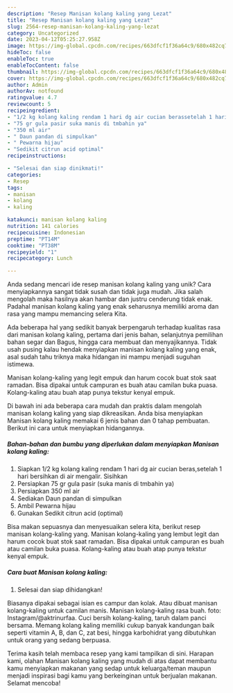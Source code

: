 ```yaml
---
description: "Resep Manisan kolang kaling yang Lezat"
title: "Resep Manisan kolang kaling yang Lezat"
slug: 2564-resep-manisan-kolang-kaling-yang-lezat
category: Uncategorized
date: 2023-04-12T05:25:27.958Z
image: https://img-global.cpcdn.com/recipes/663dfcf1f36a64c9/680x482cq70/manisan-kolang-kaling-foto-resep-utama.jpg
hideToc: false
enableToc: true
enableTocContent: false
thumbnail: https://img-global.cpcdn.com/recipes/663dfcf1f36a64c9/680x482cq70/manisan-kolang-kaling-foto-resep-utama.jpg
cover: https://img-global.cpcdn.com/recipes/663dfcf1f36a64c9/680x482cq70/manisan-kolang-kaling-foto-resep-utama.jpg
author: Admin
authorAv: notfound
ratingvalue: 4.7
reviewcount: 5
recipeingredient:
- "1/2 kg kolang kaling rendam 1 hari dg air cucian berassetelah 1 hari bersihkan di air mengalir Sisihkan"
- "75 gr gula pasir suka manis di tmbahin ya"
- "350 ml air"
- " Daun pandan di simpulkan"
- " Pewarna hijau"
- "Sedikit citrun acid optimal"
recipeinstructions:

- "Selesai dan siap dinikmati!"
categories:
- Resep
tags:
- manisan
- kolang
- kaling

katakunci: manisan kolang kaling 
nutrition: 141 calories
recipecuisine: Indonesian
preptime: "PT14M"
cooktime: "PT38M"
recipeyield: "1"
recipecategory: Lunch

---
```





Anda sedang mencari ide resep manisan kolang kaling yang unik? Cara menyiapkannya sangat tidak susah dan tidak juga mudah. Jika salah mengolah maka hasilnya akan hambar dan justru cenderung tidak enak. Padahal manisan kolang kaling yang enak seharusnya memiliki aroma dan rasa yang mampu memancing selera Kita.





Ada beberapa hal yang sedikit banyak berpengaruh terhadap kualitas rasa dari manisan kolang kaling, pertama dari jenis bahan, selanjutnya pemilihan bahan segar dan Bagus, hingga cara membuat dan menyajikannya. Tidak usah pusing kalau hendak menyiapkan manisan kolang kaling yang enak,      asal sudah tahu triknya maka hidangan ini mampu menjadi suguhan istimewa.














Manisan kolang-kaling yang legit empuk dan harum cocok buat stok saat ramadan. Bisa dipakai untuk campuran es buah atau camilan buka puasa. Kolang-kaling atau buah atap punya tekstur kenyal empuk.






Di bawah ini ada beberapa cara mudah dan praktis dalam mengolah manisan kolang kaling yang siap dikreasikan. Anda bisa menyiapkan Manisan kolang kaling memakai 6 jenis bahan dan 0 tahap pembuatan. Berikut ini cara untuk menyiapkan hidangannya.

<!--inarticleads1-->

##### Bahan-bahan dan bumbu yang diperlukan dalam menyiapkan Manisan kolang kaling:

1. Siapkan 1/2 kg kolang kaling rendam 1 hari dg air cucian beras,setelah 1 hari bersihkan di air mengalir. Sisihkan
1. Persiapkan 75 gr gula pasir (suka manis di tmbahin ya)
1. Persiapkan 350 ml air
1. Sediakan  Daun pandan di simpulkan
1. Ambil  Pewarna hijau
1. Gunakan Sedikit citrun acid (optimal)


Bisa makan sepuasnya dan menyesuaikan selera kita, berikut resep manisan kolang-kaling yang. Manisan kolang-kaling yang lembut legit dan harum cocok buat stok saat ramadan. Bisa dipakai untuk campuran es buah atau camilan buka puasa. Kolang-kaling atau buah atap punya tekstur kenyal empuk. 

<!--inarticleads2-->

##### Cara buat Manisan kolang kaling:


1. Selesai dan siap dihidangkan!

Biasanya dipakai sebagai isian es campur dan kolak. Atau dibuat manisan kolang-kaling untuk camilan manis. Manisan kolang-kaling rasa buah. foto: Instagram/@aktrinurfaa. Cuci bersih kolang-kaling, taruh dalam panci bersama. Memang kolang kaling memiliki cukup banyak kandungan baik seperti vitamin A, B, dan C, zat besi, hingga karbohidrat yang dibutuhkan untuk orang yang sedang berpuasa. 

Terima kasih telah membaca resep yang kami tampilkan di sini. Harapan kami, olahan Manisan kolang kaling yang mudah di atas dapat membantu kamu menyiapkan makanan yang sedap untuk keluarga/teman maupun menjadi inspirasi bagi kamu yang berkeinginan untuk berjualan makanan. Selamat mencoba!
